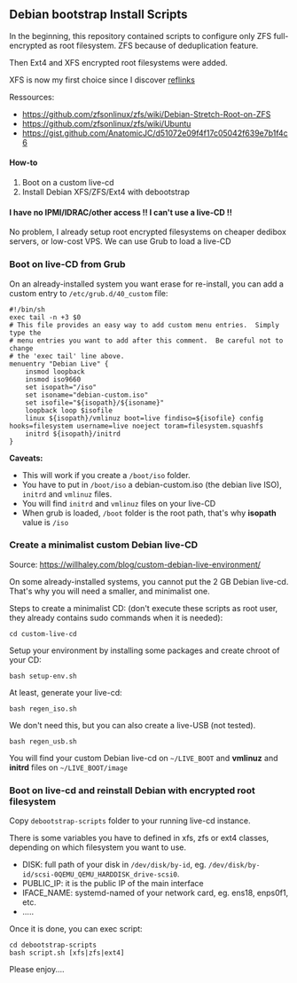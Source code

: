 ## Debian bootstrap Install Scripts

In the beginning, this repository contained scripts to configure only ZFS full-encrypted as root filesystem. ZFS because of deduplication feature.

Then Ext4 and XFS encrypted root filesystems were added.

XFS is now my first choice since I discover [reflinks](https://gist.github.com/AnatomicJC/d51072e09f4f17c05042f639e7b1f4c6)

Ressources:

* https://github.com/zfsonlinux/zfs/wiki/Debian-Stretch-Root-on-ZFS
* https://github.com/zfsonlinux/zfs/wiki/Ubuntu
* https://gist.github.com/AnatomicJC/d51072e09f4f17c05042f639e7b1f4c6

#### How-to

1. Boot on a custom live-cd
2. Install Debian XFS/ZFS/Ext4 with debootstrap

#### I have no IPMI/IDRAC/other access !! I can't use a live-CD !!

No problem, I already setup root encrypted filesystems on cheaper dedibox servers, or low-cost VPS. We can use Grub to load a live-CD

### Boot on live-CD from Grub

On an already-installed system you want erase for re-install, you can add a custom entry to `/etc/grub.d/40_custom` file:

```
#!/bin/sh
exec tail -n +3 $0
# This file provides an easy way to add custom menu entries.  Simply type the
# menu entries you want to add after this comment.  Be careful not to change
# the 'exec tail' line above.
menuentry "Debian Live" {
    insmod loopback
    insmod iso9660
    set isopath="/iso"
    set isoname="debian-custom.iso"
    set isofile="${isopath}/${isoname}"
    loopback loop $isofile
    linux ${isopath}/vmlinuz boot=live findiso=${isofile} config hooks=filesystem username=live noeject toram=filesystem.squashfs
    initrd ${isopath}/initrd
}
```

**Caveats:** 

* This will work if you create a `/boot/iso` folder.
* You have to put in `/boot/iso` a debian-custom.iso (the debian live ISO), `initrd` and `vmlinuz` files.
* You will find `initrd` and `vmlinuz` files on your live-CD
* When grub is loaded, `/boot` folder is the root path, that's why **isopath** value is `/iso`

### Create a minimalist custom Debian live-CD

Source: https://willhaley.com/blog/custom-debian-live-environment/

On some already-installed systems, you cannot put the 2 GB Debian live-cd. That's why you will need a smaller, and minimalist one.

Steps to create a minimalist CD: (don't execute these scripts as root user, they already contains sudo commands when it is needed):

    cd custom-live-cd

Setup your environment by installing some packages and create chroot of your CD:

    bash setup-env.sh

At least, generate your live-cd:

    bash regen_iso.sh

We don't need this, but you can also create a live-USB (not tested).

    bash regen_usb.sh

You will find your custom Debian live-cd on `~/LIVE_BOOT` and **vmlinuz** and **initrd** files on `~/LIVE_BOOT/image`

### Boot on live-cd and reinstall Debian with encrypted root filesystem

Copy `debootstrap-scripts` folder to your running live-cd instance.

There is some variables you have to defined in xfs, zfs or ext4 classes, depending on which filesystem you want to use.

* DISK: full path of your disk in `/dev/disk/by-id`, eg. `/dev/disk/by-id/scsi-0QEMU_QEMU_HARDDISK_drive-scsi0`. 
* PUBLIC_IP: it is the public IP of the main interface
* IFACE_NAME: systemd-named of your network card, eg. ens18, enps0f1, etc.
* .....

Once it is done, you can exec script:

    cd debootstrap-scripts
    bash script.sh [xfs|zfs|ext4]

Please enjoy....
